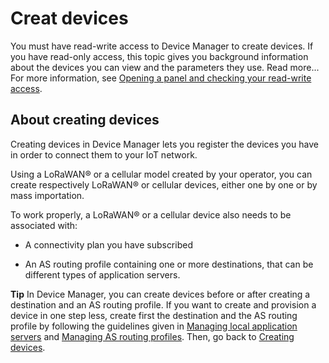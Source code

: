

# Creat devices

You must have read-write access to Device Manager to create devices. If
you have read-only access, this topic gives you background information
about the devices you can view and the parameters they use. Read
more\... For more information, see [Opening a panel and checking your
read-write
access](../use-interface#opening-a-panel-and-checking-your-read-write-access).

## About creating devices

Creating devices in Device Manager lets you register the devices you
have in order to connect them to your IoT network.

Using a LoRaWAN® or a cellular model created by your operator,
you can create respectively LoRaWAN® or cellular devices, either one by
one or by mass importation.

To work properly, a LoRaWAN® or a cellular device also needs to be
associated with:

- A connectivity plan you have subscribed

- An AS routing profile containing one or more destinations, that can be
  different types of application servers.

**Tip** In Device Manager, you can create devices before or after
creating a destination and an AS routing profile. If you want to create
and provision a device in one step less, create first the destination
and the AS routing profile by following the guidelines given in
[Managing local application servers](../manage-local-application-servers/index.md) and 
[Managing AS routing profiles](../manage-as-routing-profiles/index.md). Then, go back
to [Creating devices](./index.md).
